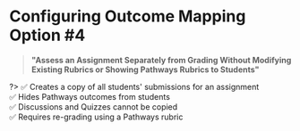 # Configuring Outcome Mapping Option #4

> **"Assess an Assignment Separately from Grading Without Modifying Existing Rubrics or Showing Pathways Rubrics to Students"**

?> :white_check_mark: Creates a copy of all students' submissions for an assignment  
:white_check_mark: Hides Pathways outcomes from students  
:white_check_mark: Discussions and Quizzes cannot be copied  
:white_check_mark: Requires re-grading using a Pathways rubric
